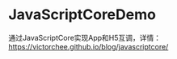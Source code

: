 # JavaScriptCoreDemo
通过JavaScriptCore实现App和H5互调，详情：https://victorchee.github.io/blog/javascriptcore/
